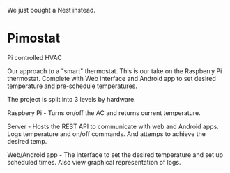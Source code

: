 We just bought a Nest instead.

# Pimostat
Pi controlled HVAC

Our approach to a "smart" thermostat. This is our take on the Raspberry Pi thermostat. Complete with Web interface and Android app to set desired temperature and pre-schedule temperatures. 


The project is split into 3 levels by hardware.

Raspbery Pi - Turns on/off the AC and returns current temperature.

Server - Hosts the REST API to communicate with web and Android apps. Logs temperature and on/off commands. And attemps to achieve the desired temp. 

Web/Android app - The interface to set the desired temperature and set up scheduled times. Also view graphical representation of logs.

